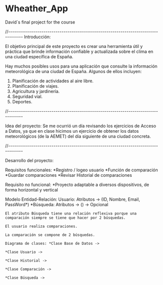 # Wheather_App
David´s final project for the course

//-------------------------------------------------------------------------------------
Introducción:

El objetivo principal de este proyecto es crear una herramienta útil y práctica 
que brinde información confiable y actualizada sobre el clima en una ciudad específica de España.

Hay muchos posibles usos para una aplicación que consulte la información meteorológica de una ciudad de España. 
Algunos de ellos incluyen:

  1.	Planificación de actividades al aire libre. 
  2.	Planificación de viajes.
  3.	Agricultura y jardinería.
  4.	Seguridad vial. 
  5.	Deportes.

//-------------------------------------------------------------------------------------

Idea del proyecto: Se me ocurrió un día revisando los ejercicios de Acceso a Datos, ya que en clase hicimos un ejercicio de obtener los datos meteorológicos (de la AEMET) del día siguiente de una ciudad concreta.

//-------------------------------------------------------------------------------------

Desarrollo del proyecto:

   Requisitos funcionales: 
      *Registro / logeo usuario *Función de comparación *Guardar comparaciones *Revisar Historial de comparaciones

   Requisito no funcional: *Proyecto adaptable a diversos dispositivos, de forma horizontal y vertical

   Modelo Entidad-Relación: Usuario: Atributos -> (ID, Nombre, Email, PassWord*) *Búsqueda: Atributos -> ()
        -> Opcional

    El atributo Búsqueda tiene una relación reflexiva porque una comparación siempre se tiene que hacer por 2 búsquedas.

    El usuario realiza comparaciones.

    La comparación se compone de 2 búsquedas.

    Diagrama de clases: *Clase Base de Datos ->

    *Clase Usuario ->

    *Clase Historial ->

    *Clase Comparación ->

    *Clase Búsqueda ->

